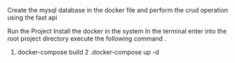 Create the mysql database in the docker file and perform the crud operation using the fast api

Run the Project
Install the docker in the system
In the terminal enter into the root project directory execute the following command .
1. docker-compose build
2 .docker-compose up -d

